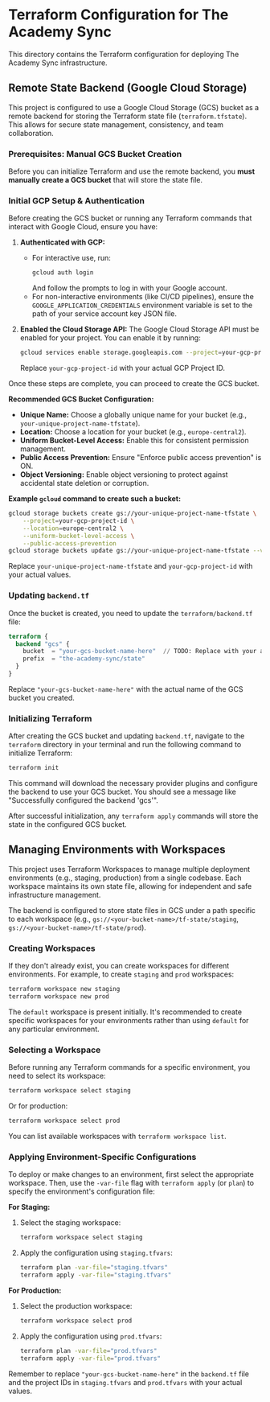# Terraform Configuration for The Academy Sync

This directory contains the Terraform configuration for deploying The Academy Sync infrastructure.

## Remote State Backend (Google Cloud Storage)

This project is configured to use a Google Cloud Storage (GCS) bucket as a remote backend for storing the Terraform state file (`terraform.tfstate`). This allows for secure state management, consistency, and team collaboration.

### Prerequisites: Manual GCS Bucket Creation

Before you can initialize Terraform and use the remote backend, you **must manually create a GCS bucket** that will store the state file.

### Initial GCP Setup & Authentication

Before creating the GCS bucket or running any Terraform commands that interact with Google Cloud, ensure you have:

1.  **Authenticated with GCP:**
    *   For interactive use, run:
        ```sh
        gcloud auth login
        ```
        And follow the prompts to log in with your Google account.
    *   For non-interactive environments (like CI/CD pipelines), ensure the `GOOGLE_APPLICATION_CREDENTIALS` environment variable is set to the path of your service account key JSON file.

2.  **Enabled the Cloud Storage API:**
    The Google Cloud Storage API must be enabled for your project. You can enable it by running:
    ```sh
    gcloud services enable storage.googleapis.com --project=your-gcp-project-id
    ```
    Replace `your-gcp-project-id` with your actual GCP Project ID.

Once these steps are complete, you can proceed to create the GCS bucket.

**Recommended GCS Bucket Configuration:**

*   **Unique Name:** Choose a globally unique name for your bucket (e.g., `your-unique-project-name-tfstate`).
*   **Location:** Choose a location for your bucket (e.g., `europe-central2`).
*   **Uniform Bucket-Level Access:** Enable this for consistent permission management.
*   **Public Access Prevention:** Ensure "Enforce public access prevention" is ON.
*   **Object Versioning:** Enable object versioning to protect against accidental state deletion or corruption.

**Example `gcloud` command to create such a bucket:**

```sh
gcloud storage buckets create gs://your-unique-project-name-tfstate \
    --project=your-gcp-project-id \
    --location=europe-central2 \
    --uniform-bucket-level-access \
    --public-access-prevention
gcloud storage buckets update gs://your-unique-project-name-tfstate --versioning
```

Replace `your-unique-project-name-tfstate` and `your-gcp-project-id` with your actual values.

### Updating `backend.tf`

Once the bucket is created, you need to update the `terraform/backend.tf` file:

```terraform
terraform {
  backend "gcs" {
    bucket  = "your-gcs-bucket-name-here"  // TODO: Replace with your actual GCS bucket name
    prefix  = "the-academy-sync/state"
  }
}
```

Replace `"your-gcs-bucket-name-here"` with the actual name of the GCS bucket you created.

### Initializing Terraform

After creating the GCS bucket and updating `backend.tf`, navigate to the `terraform` directory in your terminal and run the following command to initialize Terraform:

```sh
terraform init
```

This command will download the necessary provider plugins and configure the backend to use your GCS bucket. You should see a message like "Successfully configured the backend 'gcs'".

After successful initialization, any `terraform apply` commands will store the state in the configured GCS bucket.

## Managing Environments with Workspaces

This project uses Terraform Workspaces to manage multiple deployment environments (e.g., staging, production) from a single codebase. Each workspace maintains its own state file, allowing for independent and safe infrastructure management.

The backend is configured to store state files in GCS under a path specific to each workspace (e.g., `gs://<your-bucket-name>/tf-state/staging`, `gs://<your-bucket-name>/tf-state/prod`).

### Creating Workspaces

If they don't already exist, you can create workspaces for different environments. For example, to create `staging` and `prod` workspaces:

```sh
terraform workspace new staging
terraform workspace new prod
```

The `default` workspace is present initially. It's recommended to create specific workspaces for your environments rather than using `default` for any particular environment.

### Selecting a Workspace

Before running any Terraform commands for a specific environment, you need to select its workspace:

```sh
terraform workspace select staging
```
Or for production:
```sh
terraform workspace select prod
```
You can list available workspaces with `terraform workspace list`.

### Applying Environment-Specific Configurations

To deploy or make changes to an environment, first select the appropriate workspace. Then, use the `-var-file` flag with `terraform apply` (or `plan`) to specify the environment's configuration file:

**For Staging:**
1. Select the staging workspace:
   ```sh
   terraform workspace select staging
   ```
2. Apply the configuration using `staging.tfvars`:
   ```sh
   terraform plan -var-file="staging.tfvars"
   terraform apply -var-file="staging.tfvars"
   ```

**For Production:**
1. Select the production workspace:
   ```sh
   terraform workspace select prod
   ```
2. Apply the configuration using `prod.tfvars`:
   ```sh
   terraform plan -var-file="prod.tfvars"
   terraform apply -var-file="prod.tfvars"
   ```

Remember to replace `"your-gcs-bucket-name-here"` in the `backend.tf` file and the project IDs in `staging.tfvars` and `prod.tfvars` with your actual values.
